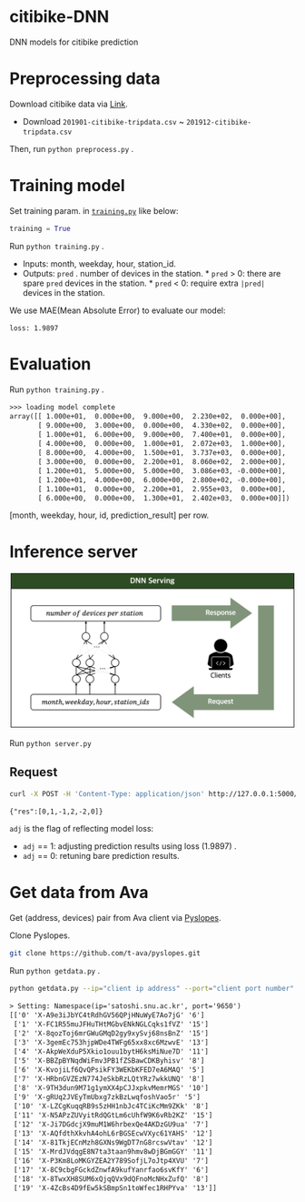 # citibike-DNN
DNN models for citibike prediction

# Preprocessing data

Download citibike data via [Link](https://www.citibikenyc.com/system-data).
* Download `201901-citibike-tripdata.csv` ~ `201912-citibike-tripdata.csv`

Then, run `python preprocess.py` .

# Training model

Set training param. in [`training.py`](https://github.com/t-ava/citibike-DNN/blob/master/training.py#L72) like below:

```python
training = True
```

Run `python training.py` .

* Inputs: month, weekday, hour, station_id.
* Outputs: `pred` . number of devices in the station.
      * `pred` > 0: there are spare `pred` devices in the station.
      * `pred` < 0: require extra `|pred|` devices in the station.

We use MAE(Mean Absolute Error) to evaluate our model:
```
loss: 1.9897
```

# Evaluation

Run `python training.py` .

```
>>> loading model complete
array([[ 1.000e+01,  0.000e+00,  9.000e+00,  2.230e+02,  0.000e+00],
       [ 9.000e+00,  3.000e+00,  0.000e+00,  4.330e+02,  0.000e+00],
       [ 1.000e+01,  6.000e+00,  9.000e+00,  7.400e+01,  0.000e+00],
       [ 4.000e+00,  0.000e+00,  1.000e+01,  2.072e+03,  1.000e+00],
       [ 8.000e+00,  4.000e+00,  1.500e+01,  3.737e+03,  0.000e+00],
       [ 3.000e+00,  0.000e+00,  2.200e+01,  8.060e+02,  2.000e+00],
       [ 1.200e+01,  5.000e+00,  5.000e+00,  3.086e+03, -0.000e+00],
       [ 1.200e+01,  4.000e+00,  6.000e+00,  2.800e+02, -0.000e+00],
       [ 1.100e+01,  0.000e+00,  2.200e+01,  2.955e+03,  0.000e+00],
       [ 6.000e+00,  0.000e+00,  1.300e+01,  2.402e+03,  0.000e+00]])
```

[month, weekday, hour, id, prediction_result] per row.

# Inference server

![serving](./images/serving.png)

Run `python server.py`

## Request
```bash
curl -X POST -H 'Content-Type: application/json' http://127.0.0.1:5000/post -d '{"month": 12, "weekday": 4, "hour": 6, "ids": [2800, 123, 458, 1311, 3000, 1], "adj": 1}'
```
```
{"res":[0,1,-1,2,-2,0]}
```

`adj` is the flag of reflecting model loss:
* `adj` == 1: adjusting prediction results using loss (1.9897) .
* `adj` == 0: retuning bare prediction results.

# Get data from Ava

Get (address, devices) pair from Ava client via [Pyslopes](https://github.com/t-ava/pyslopes).

Clone Pyslopes.
```bash
git clone https://github.com/t-ava/pyslopes.git
```

Run `python getdata.py` .

```bash
python getdata.py --ip="client ip address" --port="client port number"
```
```
> Setting: Namespace(ip='satoshi.snu.ac.kr', port='9650')
[['0' 'X-A9e3iJbYC4tRdhGV56QPjHNuWyE7Ao7jG' '6']
 ['1' 'X-FC1R55muJFHuTHtMGbvENkNGLCqks1fVZ' '15']
 ['2' 'X-8qozToj6mrGWuGMqD2gy9xySvj68nsBnZ' '15']
 ['3' 'X-3gemEc753hjpWDe4TWFg65xx8xc6MzwvE' '13']
 ['4' 'X-AkpWeXduP5Xkio1ouu1bytH6ksMiNue7D' '11']
 ['5' 'X-BBZpBYNqdWiFmv3PB1fZSBawCDKByhisv' '8']
 ['6' 'X-KvojiLf6QvQPsikFY3WEKbKFED7eA6MAQ' '5']
 ['7' 'X-HRbnGVZEzN774JeSkbRzLQtYRz7wkkUNQ' '8']
 ['8' 'X-9TH3dun9M71g1ymXX4pCJJxpkvMemrMGS' '10']
 ['9' 'X-gRUq2JVEyTmUbxg7zkBzLwqfoshVao5r' '5']
 ['10' 'X-LZCgKuqqRB9s5zHH1nbJc4TCiKcMm9ZKk' '8']
 ['11' 'X-N5APzZUVyitRdQGtLm6cUhfW9K6vRb2KZ' '15']
 ['12' 'X-Ji7DGdcjX9muM1W6hrbexQe4AKDzGU9ua' '7']
 ['13' 'X-AQfdthXkvhA4ohL6rBGSEcwVXyc61YAHS' '12']
 ['14' 'X-81TkjECnMzh8GXNs9WgDT7nG8rcswVtav' '12']
 ['15' 'X-MrdJVdqgE8N7ta3taan9hmv8wDjBGmGGY' '11']
 ['16' 'X-P3Km8LoMKGYZEA2Y789SofjL7oJtp4XVU' '7']
 ['17' 'X-8C9cbgFGckdZnwfA9kufYanrfao6svKfY' '6']
 ['18' 'X-8TwxXH8SUM6xQjqQVx9dQFnoMcNHxZufQ' '8']
 ['19' 'X-4ZcBs4D9fEw5kSBmpSn1toWfec1RHPYva' '13']]
```
